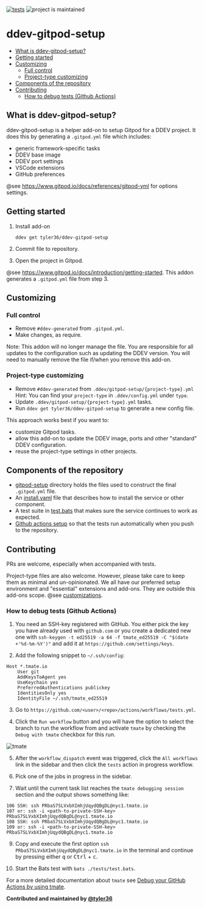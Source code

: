 [![tests](https://github.com/ddev/ddev-gitpod-setup/actions/workflows/tests.yml/badge.svg)](https://github.com/ddev/ddev-gitpod-setup/actions/workflows/tests.yml) ![project is maintained](https://img.shields.io/maintenance/yes/2024.svg)

# ddev-gitpod-setup <!-- omit in toc -->

- [What is ddev-gitpod-setup?](#what-is-ddev-gitpod-setup)
- [Getting started](#getting-started)
- [Customizing](#customizing)
    - [Full control](#full-control)
    - [Project-type customizing](#project-type-customizing)
- [Components of the repository](#components-of-the-repository)
- [Contributing](#contributing)
    - [How to debug tests (Github Actions)](#how-to-debug-tests-github-actions)

## What is ddev-gitpod-setup?

ddev-gitpod-setup is a helper add-on to setup Gitpod for a DDEV project.
It does this by generating a `.gitpod.yml` file which includes:

- generic framework-specific tasks
- DDEV base image
- DDEV port settings
- VSCode extensions
- GitHub preferences

@see <https://www.gitpod.io/docs/references/gitpod-yml> for options settings.

## Getting started

1. Install add-on

    ```shell
    ddev get tyler36/ddev-gitpod-setup
    ```

2. Commit file to repository.
3. Open the project in Gitpod.

@see <https://www.gitpod.io/docs/introduction/getting-started>. This addon generates a `.gitpod.yml` file from step 3.

## Customizing

### Full control

- Remove `#ddev-generated` from `.gitpod.yml`.
- Make changes, as require.

Note: This addon will no longer manage the file.
You are responsible for all updates to the configuration such as updating the DDEV version.
You will need to manually remove the file if/when you remove this add-on.

### Project-type customizing

- Remove `#ddev-generated` from `.ddev/gitpod-setup/{project-type}.yml`
  Hint: You can find your `project-type` in `.ddev/config.yml` under `type`.
- Update `.ddev/gitpod-setup/{project-type}.yml` tasks.
- Run `ddev get tyler36/ddev-gitpod-setup` to generate a new config file.

This approach works best if you want to:

- customize Gitpod tasks.
- allow this add-on to update the DDEV image, ports and other "standard" DDEV configuration.
- reuse the project-type settings in other projects.

## Components of the repository

- [gitpod-setup](gitpod-setup/) directory holds the files used to construct the final `.gitpod.yml` file.
- An [install.yaml](install.yaml) file that describes how to install the service or other component.
- A test suite in [test.bats](tests/test.bats) that makes sure the service continues to work as expected.
- [Github actions setup](.github/workflows/tests.yml) so that the tests run automatically when you push to the repository.

## Contributing

PRs are welcome, especially when accompanied with tests.

Project-type files are also welcome. However, please take care to keep them as minimal and un-opinionated.
We all have our preferred setup environment and "essential" extensions and add-ons. They are outside this add-ons scope. @see [customizations](#customizing).

### How to debug tests (Github Actions)

1. You need an SSH-key registered with GitHub. You either pick the key you have already used with `github.com` or you create a dedicated new one with `ssh-keygen -t ed25519 -a 64 -f tmate_ed25519 -C "$(date +'%d-%m-%Y')"` and add it at `https://github.com/settings/keys`.

2. Add the following snippet to `~/.ssh/config`:

```config
Host *.tmate.io
    User git
    AddKeysToAgent yes
    UseKeychain yes
    PreferredAuthentications publickey
    IdentitiesOnly yes
    IdentityFile ~/.ssh/tmate_ed25519
```

3. Go to `https://github.com/<user>/<repo>/actions/workflows/tests.yml`.

4. Click the `Run workflow` button and you will have the option to select the branch to run the workflow from and activate `tmate` by checking the `Debug with tmate` checkbox for this run.

![tmate](images/gh-tmate.jpg)

5. After the `workflow_dispatch` event was triggered, click the `All workflows` link in the sidebar and then click the `tests` action in progress workflow.

7. Pick one of the jobs in progress in the sidebar.

8. Wait until the current task list reaches the `tmate debugging session` section and the output shows something like:

```
106 SSH: ssh PRbaS7SLVxbXImhjUqydQBgDL@nyc1.tmate.io
107 or: ssh -i <path-to-private-SSH-key> PRbaS7SLVxbXImhjUqydQBgDL@nyc1.tmate.io
108 SSH: ssh PRbaS7SLVxbXImhjUqydQBgDL@nyc1.tmate.io
109 or: ssh -i <path-to-private-SSH-key> PRbaS7SLVxbXImhjUqydQBgDL@nyc1.tmate.io
```

9. Copy and execute the first option `ssh PRbaS7SLVxbXImhjUqydQBgDL@nyc1.tmate.io` in the terminal and continue by pressing either <kbd>q</kbd> or <kbd>Ctrl</kbd> + <kbd>c</kbd>.

10. Start the Bats test with `bats ./tests/test.bats`.

For a more detailed documentation about `tmate` see [Debug your GitHub Actions by using tmate](https://mxschmitt.github.io/action-tmate/).

**Contributed and maintained by [@tyler36](https://github.com/tyler36)**
